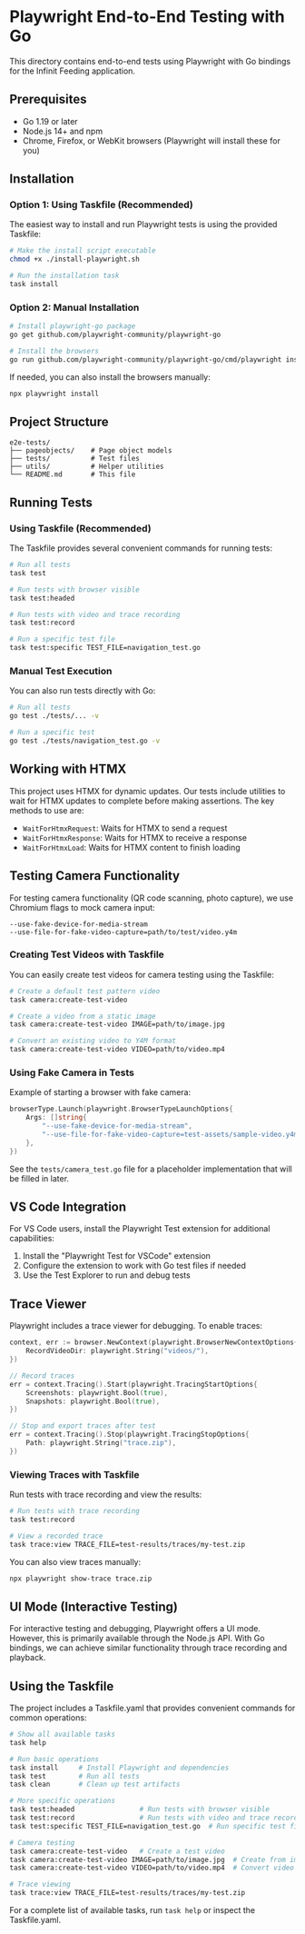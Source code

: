 # Playwright End-to-End Testing with Go

This directory contains end-to-end tests using Playwright with Go bindings for the Infinit Feeding application.

## Prerequisites

- Go 1.19 or later
- Node.js 14+ and npm
- Chrome, Firefox, or WebKit browsers (Playwright will install these for you)

## Installation

### Option 1: Using Taskfile (Recommended)

The easiest way to install and run Playwright tests is using the provided Taskfile:

```bash
# Make the install script executable
chmod +x ./install-playwright.sh

# Run the installation task
task install
```

### Option 2: Manual Installation

```bash
# Install playwright-go package
go get github.com/playwright-community/playwright-go

# Install the browsers
go run github.com/playwright-community/playwright-go/cmd/playwright install
```

If needed, you can also install the browsers manually:

```bash
npx playwright install
```

## Project Structure

```
e2e-tests/
├── pageobjects/    # Page object models
├── tests/          # Test files
├── utils/          # Helper utilities
└── README.md       # This file
```

## Running Tests

### Using Taskfile (Recommended)

The Taskfile provides several convenient commands for running tests:

```bash
# Run all tests
task test

# Run tests with browser visible
task test:headed

# Run tests with video and trace recording
task test:record

# Run a specific test file
task test:specific TEST_FILE=navigation_test.go
```

### Manual Test Execution

You can also run tests directly with Go:

```bash
# Run all tests
go test ./tests/... -v

# Run a specific test
go test ./tests/navigation_test.go -v
```

## Working with HTMX

This project uses HTMX for dynamic updates. Our tests include utilities to wait for HTMX updates to complete before making assertions. The key methods to use are:

- `WaitForHtmxRequest`: Waits for HTMX to send a request
- `WaitForHtmxResponse`: Waits for HTMX to receive a response
- `WaitForHtmxLoad`: Waits for HTMX content to finish loading

## Testing Camera Functionality

For testing camera functionality (QR code scanning, photo capture), we use Chromium flags to mock camera input:

```
--use-fake-device-for-media-stream
--use-file-for-fake-video-capture=path/to/test/video.y4m
```

### Creating Test Videos with Taskfile

You can easily create test videos for camera testing using the Taskfile:

```bash
# Create a default test pattern video
task camera:create-test-video

# Create a video from a static image
task camera:create-test-video IMAGE=path/to/image.jpg

# Convert an existing video to Y4M format
task camera:create-test-video VIDEO=path/to/video.mp4
```

### Using Fake Camera in Tests

Example of starting a browser with fake camera:

```go
browserType.Launch(playwright.BrowserTypeLaunchOptions{
    Args: []string{
        "--use-fake-device-for-media-stream",
        "--use-file-for-fake-video-capture=test-assets/sample-video.y4m",
    },
})
```

See the `tests/camera_test.go` file for a placeholder implementation that will be filled in later.

## VS Code Integration

For VS Code users, install the Playwright Test extension for additional capabilities:

1. Install the "Playwright Test for VSCode" extension
2. Configure the extension to work with Go test files if needed
3. Use the Test Explorer to run and debug tests

## Trace Viewer

Playwright includes a trace viewer for debugging. To enable traces:

```go
context, err := browser.NewContext(playwright.BrowserNewContextOptions{
    RecordVideoDir: playwright.String("videos/"),
})

// Record traces
err = context.Tracing().Start(playwright.TracingStartOptions{
    Screenshots: playwright.Bool(true),
    Snapshots: playwright.Bool(true),
})

// Stop and export traces after test
err = context.Tracing().Stop(playwright.TracingStopOptions{
    Path: playwright.String("trace.zip"),
})
```

### Viewing Traces with Taskfile

Run tests with trace recording and view the results:

```bash
# Run tests with trace recording
task test:record

# View a recorded trace
task trace:view TRACE_FILE=test-results/traces/my-test.zip
```

You can also view traces manually:
```bash
npx playwright show-trace trace.zip
```

## UI Mode (Interactive Testing)

For interactive testing and debugging, Playwright offers a UI mode. However, this is primarily available through the Node.js API. With Go bindings, we can achieve similar functionality through trace recording and playback.

## Using the Taskfile

The project includes a Taskfile.yaml that provides convenient commands for common operations:

```bash
# Show all available tasks
task help

# Run basic operations
task install     # Install Playwright and dependencies
task test        # Run all tests
task clean       # Clean up test artifacts

# More specific operations
task test:headed                # Run tests with browser visible
task test:record                # Run tests with video and trace recording
task test:specific TEST_FILE=navigation_test.go  # Run specific test file

# Camera testing
task camera:create-test-video   # Create a test video
task camera:create-test-video IMAGE=path/to/image.jpg  # Create from image
task camera:create-test-video VIDEO=path/to/video.mp4  # Convert video to Y4M

# Trace viewing
task trace:view TRACE_FILE=test-results/traces/my-test.zip
```

For a complete list of available tasks, run `task help` or inspect the Taskfile.yaml.